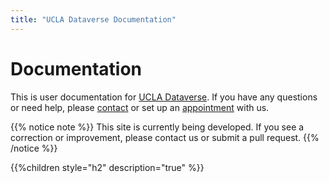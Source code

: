 ```yaml
---
title: "UCLA Dataverse Documentation"
---
```


# Documentation

This is user documentation for [UCLA Dataverse](https://dataverse.ucla.edu/). If you have any questions or need help, please [contact](https://jira.library.ucla.edu/servicedesk/customer/portal/16/) or set up an [appointment](https://calendly.com/data-science-team/dataverse-data-publishing?back=1&month=2019-09) with us. 

{{% notice note %}}
This site is currently being developed. If you see a correction or improvement, please contact us or submit a pull request. 
{{% /notice %}}

{{%children style="h2" description="true" %}}
